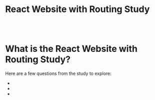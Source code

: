 # React Website with Routing Study

<br>
<br>

# What is the React Website with Routing Study?

Here are a few questions from the study to explore:

* [](#)
* [](#)
* [](#)

<br>
<br>

# 

<dl>
<dd>

</dd>
</dl>
